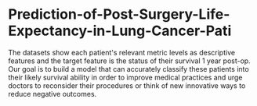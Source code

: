 # Prediction-of-Post-Surgery-Life-Expectancy-in-Lung-Cancer-Pati
The datasets show each patient's relevant metric levels as descriptive features and the target feature is the status of their survival 1 year post-op.
Our goal is to build a model that can accurately classify these patients into their likely
survival ability in order to improve medical practices and urge doctors to reconsider their
procedures or think of new innovative ways to reduce negative outcomes.
